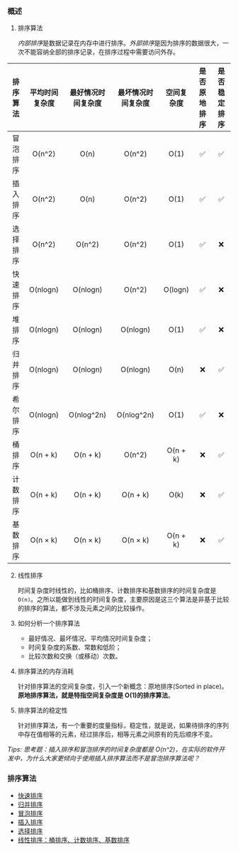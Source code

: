 ### 概述

1. 排序算法

   *内部排序*是数据记录在内存中进行排序。*外部排序*是因为排序的数据很大，一次不能容纳全部的排序记录，在排序过程中需要访问外存。

| 排序算法 | 平均时间复杂度 | 最好情况时间复杂度 | 最坏情况时间复杂度 | 空间复杂度 | 是否原地排序 | 是否稳定排序 |
| :------: | :------------: | :----------------: | :----------------: | :--------: | :----------: | :----------: |
| 冒泡排序 |     O(n^2)     |        O(n)        |       O(n^2)       |    O(1)    |      ✅      |      ✅      |
| 插入排序 |     O(n^2)     |        O(n)        |       O(n^2)       |    O(1)    |      ✅      |      ✅      |
| 选择排序 |     O(n^2)     |       O(n^2)       |       O(n^2)       |    O(1)    |      ✅      |      ❌      |
| 快速排序 |    O(nlogn)    |      O(nlogn)      |       O(n^2)       |  O(logn)   |      ✅      |      ❌      |
|  堆排序  |    O(nlogn)    |      O(nlogn)      |      O(nlogn)      |    O(1)    |      ✅      |      ❌      |
| 归并排序 |    O(nlogn)    |      O(nlogn)      |      O(nlogn)      |    O(n)    |      ❌      |      ✅      |
| 希尔排序 |    O(nlogn)    |     O(nlog^2n)     |     O(nlog^2n)     |    O(1)    |      ✅      |      ❌      |
|  桶排序  |    O(n + k)    |      O(n + k)      |       O(n^2)       |  O(n + k)  |      ❌      |      ✅      |
| 计数排序 |    O(n + k)    |      O(n + k)      |      O(n + k)      |    O(k)    |      ❌      |      ✅      |
| 基数排序 |    O(n × k)    |      O(n × k)      |      O(n × k)      |  O(n + k)  |      ❌      |      ✅      |

2. 线性排序

   时间复杂度时线性的，比如桶排序、计数排序和基数排序的时间复杂度是`O(n)`。之所以能做到线性的时间复杂度，主要原因是这三个算法是非基于比较的排序的算法，都不涉及元素之间的比较操作。

3. 如何分析一个排序算法

   - 最好情况、最坏情况、平均情况时间复杂度；
   - 时间复杂度的系数、常数和低阶；
   - 比较次数和交换（或移动）次数。

4. 排序算法的内存消耗

   针对排序算法的空间复杂度，引入一个新概念：原地排序(Sorted in place)。**原地排序算法，就是特指空间复杂度是 O(1)的排序算法**。

5. 排序算法的稳定性

   针对排序算法，有一个重要的度量指标，稳定性，就是说，如果待排序的序列中存在值相等的元素，经过排序后，相等元素之间原有的先后顺序不变。

_Tips: 思考题：插入排序和冒泡排序的时间复杂度都是 O(n^2)，在实际的软件开发中，为什么大家更倾向于使用插入排序算法而不是冒泡排序算法呢？_

### 排序算法

- [快速排序](/Notes/Sort/QuickSort.md)
- [归并排序](/Notes/Sort/MergeSort.md)
- [冒泡排序](/Code/Sort/bubbleSort.js)
- [插入排序](/Notes/Sort/InsertionSort.md)
- [选择排序](/Notes/Sort/SelectionSort.md)
- [线性排序：桶排序、计数排序、基数排序](/Notes/Sort/LinearSort.md)
